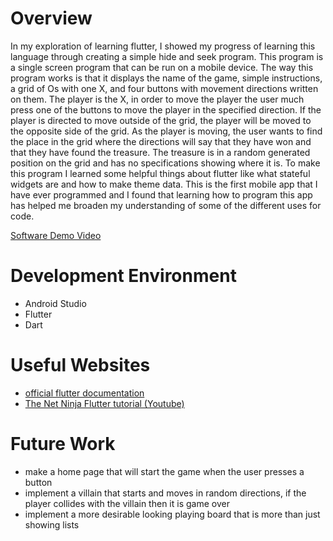 # Overview

In my exploration of learning flutter, I showed my progress of learning this language through creating a simple hide and seek program. This program is a single screen program that
can be run on a mobile device. The way this program works is that it displays the name of the game, simple instructions, a grid of Os with one X, and four buttons with
movement directions written on them. The player is the X, in order to move the player the user much press one of the buttons to move the player in the specified 
direction. If the player is directed to move outside of the grid, the player will be moved to the opposite side of the grid. As the player is moving, the user wants
to find the place in the grid where the directions will say that they have won and that they have found the treasure. The treasure is in a random generated position 
on the grid and has no specifications showing where it is. To make this program I learned some helpful things about flutter like what stateful widgets are and how
to make theme data. This is the first mobile app that I have ever programmed and I found that learning how to program this app has helped me broaden my understanding
of some of the different uses for code.

[Software Demo Video](https://youtu.be/3KAcTtoJaRw)

# Development Environment

* Android Studio
* Flutter
* Dart

# Useful Websites

* [official flutter documentation](https://docs.flutter.dev/)
* [The Net Ninja Flutter tutorial (Youtube)](https://www.youtube.com/watch?v=1ukSR1GRtMU&list=PL4cUxeGkcC9jLYyp2Aoh6hcWuxFDX6PBJ)

# Future Work

* make a home page that will start the game when the user presses a button
* implement a villain that starts and moves in random directions, if the player collides with the villain then it is game over
* implement a more desirable looking playing board that is more than just showing lists